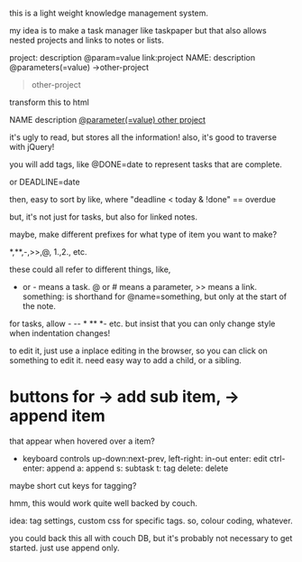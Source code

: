 this is a light weight knowledge management system.

my idea is to make a task manager like taskpaper
but that also allows nested projects
and links to notes or lists.

project: description @param=value link:project
NAME: description @parameters(=value) ->other-project

>other-project

transform this to html

<div id=NAME>
  <label class=name>NAME</label>
  description 
  <a class=param href=#@parameter(=value) data-key=paramname data-value=value>
    @parameter(=value)
  </a> 
  <a class=link href=#other-project>
    other project
  </a>
</div>

it's ugly to read, but stores all the information!
also, it's good to traverse with jQuery!

you will add tags, like @DONE=date to represent tasks that are complete.

or DEADLINE=date

then, easy to sort by like, where "deadline < today & !done" == overdue

but, it's not just for tasks, but also for linked notes.

maybe, make different prefixes for what type of item you want to make?

\*,**,-,>>,@, 1.,2., etc.

these could all refer to different things, like,
* or - means a task. @ or # means a parameter, >> means a link. something: is shorthand for @name=something, but only at the start of the note.

for tasks, allow - -- * ** *- etc. but insist that you can only change style when indentation changes!

to edit it, just use a inplace editing in the browser,
so you can click on something to edit it. need easy way to add a child, or a sibling.
  # buttons for \-> add sub item, -> append item 
  that appear when hovered over a item?

* keyboard controls
  up-down:next-prev, 
  left-right: 
  in-out
  enter: edit
  ctrl-enter: append
  a: append
  s: subtask
  t: tag
  delete: delete

maybe short cut keys for tagging?

hmm, this would work quite well backed by couch.

idea: tag settings,
custom css for specific tags.
so, colour coding, whatever.

you could back this all with couch DB, but it's probably not necessary to get started.
just use append only.
